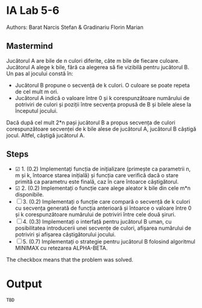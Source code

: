 # IA Lab 5-6

Authors: Barat Narcis Stefan & Gradinariu Florin Marian

## Mastermind

Jucătorul A are bile de n culori diferite, câte m bile de fiecare culoare. Jucătorul A alege k bile, fără ca alegerea să fie vizibilă pentru jucătorul B. Un pas al jocului constă în:

- Jucătorul B propune o secvență de k  culori. O culoare se poate repeta de cel mult m ori.
- Jucătorul A indică o valoare între 0 și k corespunzătoare numărului de potriviri de culori și poziții între secvența propusă de B și bilele alese la începutul jocului.

Dacă după cel mult 2*n pași jucătorul B a propus secvența de culori corespunzătoare secvenței de k bile alese de jucătorul A, jucătorul B câștigă jocul. Altfel, câștigă jucătorul A.

## Steps

- &#9745; 1. (0.2) Implementați funcția de inițializare (primește ca parametrii n, m și k, întoarce starea inițială) și funcția care verifică dacă o stare primită ca parametru este finală, caz în care întoarce câștigătorul.
- &#9745; 2. (0.2) Implementați o funcție care alege aleator k bile din cele m*n disponibile.
- &#9744; 3. (0.2) Implementați o funcție care compară o secvență de k culori cu secvența generată de funcția anterioară și întoarce o valoare între 0 și k corespunzătoare numărului de potriviri între cele două șiruri.
- &#9744; 4. (0.3) Implementați o interfață pentru jucătorul B uman, cu posibilitatea introducerii unei secvențe de culori, afișarea numărului de potriviri și afișarea câștigătorului jocului.
- &#9744; 5. (0.7) Implementați o strategie pentru jucătorul B folosind algoritmul MINIMAX cu retezarea ALPHA-BETA.

The checkbox means that the problem was solved.

# Output
```bash
TBD
```